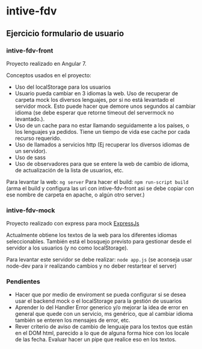 # intive-fdv

## Ejercicio formulario de usuario

### intive-fdv-front

Proyecto realizado en Angular 7. 

Conceptos usados en el proyecto:

* Uso del localStorage para los usuarios
* Usuario pueda cambiar en 3 idiomas la web. Uso de recuperar de carpeta mock los diversos lenguajes, por si no está levantado el servidor mock. Esto puede hacer que demore unos segundos al cambiar idioma (se debe esperar que retorne timeout del servermock no levantado.).
* Uso de un cache para no estar llamando seguidamente a los países, o los lenguajes ya pedidos. Tiene un tiempo de vida ese cache por cada recurso requerido.
* Uso de llamados a servicios http (Ej recuperar los diversos idiomas de un servidor).
* Uso de sass
* Uso de observadores para que se entere la web de cambio de idioma, de actualización de la lista de usuarios, etc.


Para levantar la web: `ng server`
Para hacer el build: `npm run-script build` (arma el build y configura las uri con intive-fdv-front asi se debe copiar con ese nombre de carpeta en apache, o algún otro server.)

###  intive-fdv-mock

Proyecto realizado con express para mock
[ExpressJs](https://expressjs.com/es/)

Actualmente obtiene los textos de la web para los diferentes idiomas seleccionables. También está el bosquejo previsto para gestionar desde el servidor a los usuarios (y no como localStorage).

Para levantar este servidor se debe realizar: `node app.js` (se aconseja usar node-dev para ir realizando cambios y no deber restartear el server)


### Pendientes

- Hacer que por medio de enviroment se pueda configurar si se desea usar el backend mock o el localStorage para la gestión de usuarios
- Aprender lo del Handler Error generico y/o mejorar la idea de error en general que quede con un servicio, ms genérico, que al cambiar idioma también se enteren los mensajes de error, etc.
- Rever criterio de aviso de cambio de lenguaje para los textos que están en el DOM html, parecido a lo que de alguna forma hice con los locale de las fecha. Evaluar hacer un pipe que realice eso en los textos.